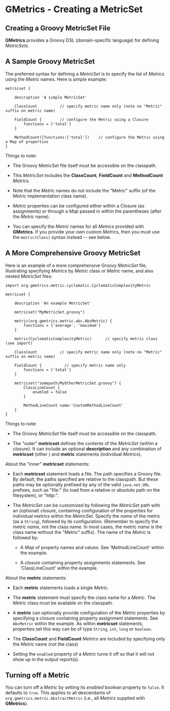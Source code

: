 # GMetrics - Creating a MetricSet

## Creating a Groovy MetricSet File

  **GMetrics** provides a Groovy DSL (domain-specific language) for defining *MetricSets*.

## A Sample Groovy MetricSet

  The preferred syntax for defining a *MetricSet* is to specify the list of *Metric*s using the *Metric* names. Here is simple example:

```
metricset {

    description 'A simple MetricSet'

    ClassCount          // specify metric name only (note no "Metric" suffix on metric name)

    FieldCount {        // configure the Metric using a Closure
        functions = ['total']
    }

    MethodCount([functions:['total'])    // configure the Metric using a Map of properties
}
```

  Things to note:

  * The Groovy *MetricSet* file itself must be accessible on the classpath.

  * This *MetricSet* includes the **ClassCount**, **FieldCount** and **MethodCount** *Metric*s.

  * Note that the *Metric* names do not include the "Metric" suffix (of the *Metric* implementation class name).

  * *Metric* properties can be configured either within a Closure (as assignments) or through a *Map* passed in within the parentheses (after the *Metric* name).

  * You can specify the *Metric* names for all *Metric*s provided with **GMetrics**. If you provide your own custom *Metric*s, then you must use the `metric(Class)` syntax instead -- see below.


## A More Comprehensive Groovy MetricSet

  Here is an example of a more comprehensive Groovy *MetricSet* file, illustrating specifying *Metric*s by *Metric* class or *Metric* name, and also nested *MetricSet* files:

```
import org.gmetrics.metric.cyclomatic.CyclomaticComplexityMetric

metricset {

    description 'An example MetricSet'

    metricset("MyMetricSet.groovy")

    metric(org.gmetrics.metric.abc.AbcMetric) {
        functions = ['average', 'maximum']
    }

    metric(CyclomaticComplexityMetric)      // specify metric class (see import)

    ClassCount          // specify metric name only (note no "Metric" suffix on metric name)

    FieldCount {          // specify metric name only
        functions = ['total']
    }

    metricset("somepath/MyOtherMetricSet.groovy") {
        ClassLineCount {
            enabled = false
        }

        MethodLineCount name:'CustomMethodLineCount'
    }
}
```

  Things to note:

  * The Groovy *MetricSet* file itself must be accessible on the classpath.

  * The "outer" **metricset** defines the contents of the *MetricSet* (within a *closure*). It can include an optional **description** and any combination of **metricset** (other <MetricSets>) and **metric** statements (individual *Metrics*).

  About the "inner" **metricset** statements:

  * Each **metricset** statement loads a <MetricSet> file. The path specifies a       Groovy file. By default, the paths specified are relative to the classpath.      But these paths may be optionally prefixed by any of the valid `java.net.URL` prefixes, such as "file:" (to load from a relative or absolute path on the filesystem), or "http:".

  * The *MetricSet* can be customized by following the *MetricSet* path with an (optional) *closure*, containing configuration of the properties for individual metrics within the *MetricSet*. Specify the *name* of the metric (as a `String`), followed by its configuration. (Remember to specify the metric *name*, not the class name. In most cases, the metric *name* is the class name without the "Metric" suffix). The name of the *Metric* is followed by:

      + A *Map* of property names and values. See 'MethodLineCount' within the example.

      + A *closure* containing property assignments statements. See 'ClassLineCount' within the example.

  About the **metric** statements:

  * Each **metric** statements loads a single *Metric*.

  * The **metric** statement must specify the class name for a *Metric*. The *Metric* class must be available on the classpath.

  * A **metric** can optionally provide configuration of the *Metric* properties by specifying a *closure* containing property assignment statements. See `AbcMetric` within the example. As within **metricset** statements, properties set this way can be of type `String`, `int`, `long` or `boolean`.

  * The **ClassCount** and **FieldCount** *Metric*s are included by specifying only the *Metric* name (not the class)

  * Setting the `enabled` property of a *Metric* turns it off so that it will not show up in the output report(s).


## Turning off a Metric

  You can turn off a *Metric* by setting its *enabled* boolean property to `false`. It defaults to 
  `true`. This applies to all descendants of `org.gmetrics.metric.AbstractMetric` (i.e., all
  *Metrics* supplied with **GMetrics**).